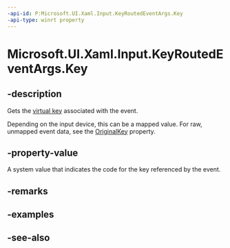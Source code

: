 ```yaml
---
-api-id: P:Microsoft.UI.Xaml.Input.KeyRoutedEventArgs.Key
-api-type: winrt property
---
```


<!-- Property syntax
public Windows.System.VirtualKey Key { get; }
-->

# Microsoft.UI.Xaml.Input.KeyRoutedEventArgs.Key

## -description

Gets the [virtual key](/uwp/api/windows.system.virtualkey) associated with the event.

Depending on the input device, this can be a mapped value. For raw, unmapped event data, see the [OriginalKey](keyroutedeventargs_originalkey.md) property.

## -property-value

A system value that indicates the code for the key referenced by the event.

## -remarks

## -examples

## -see-also
